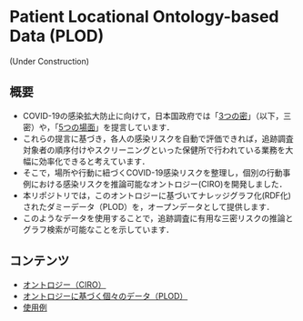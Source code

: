# Patient Locational Ontology-based Data (PLOD)
(Under Construction)

## 概要
- COVID-19の感染拡大防止に向けて，日本国政府では「[3つの密](https://www.kantei.go.jp/jp/content/000061868.pdf)」（以下，三密）や，「[5つの場面](https://corona.go.jp/prevention/pdf/infection-20201117.pdf)」を提言しています．
- これらの提言に基づき，各人の感染リスクを自動で評価できれば，追跡調査対象者の順序付けやスクリーニングといった保健所で行われている業務を大幅に効率化できると考えています．
- そこで，場所や行動に紐づくCOVID-19感染リスクを整理し，個別の行動事例における感染リスクを推論可能なオントロジー(CIRO)を開発しました．
- 本リポジトリでは，このオントロジーに基づいてナレッジグラフ化(RDF化)されたダミーデータ（PLOD）を，オープンデータとして提供します．
- このようなデータを使用することで，追跡調査に有用な三密リスクの推論とグラフ検索が可能なことを示しています．

## コンテンツ
- [オントロジー（CIRO）](./rdf/)
- [オントロジーに基づく個々のデータ（PLOD）](./rdf/example/)
- [使用例](./sparql/)
